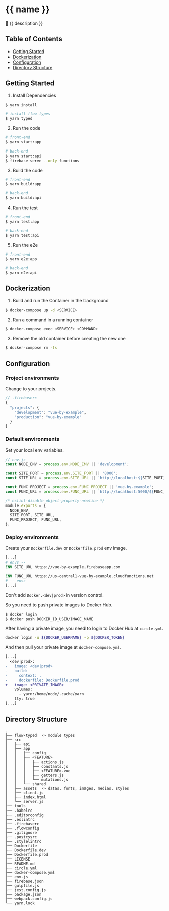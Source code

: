 # {{ name }}

:poodle: {{ description }}

## Table of Contents

* [Getting Started](#getting-started)
* [Dockerization](#dockerization)
* [Configuration](#configuration)
* [Directory Structure](#directory-structure)

## Getting Started

1. Install Dependencies

```bash
$ yarn install

# install flow types
$ yarn typed
```

2. Run the code

```bash
# front-end
$ yarn start:app

# back-end
$ yarn start:api
$ firebase serve --only functions
```

3. Build the code

```bash
# front-end
$ yarn build:app

# back-end
$ yarn build:api
```

4. Run the test

```bash
# front-end
$ yarn test:app

# back-end
$ yarn test:api
```

5. Run the e2e

```bash
# front-end
$ yarn e2e:app

# back-end
$ yarn e2e:api
```

## Dockerization

1. Build and run the Container in the background

```bash
$ docker-compose up -d <SERVICE>
```

2. Run a command in a running container

```bash
$ docker-compose exec <SERVICE> <COMMAND>
```

3. Remove the old container before creating the new one

```bash
$ docker-compose rm -fs
```

## Configuration

### Project environments

Change to your projects.

```js
// .firebaserc
{
  "projects": {
    "development": "vue-by-example",
    "production": "vue-by-example"
  }
}
```

### Default environments

Set your local env variables.

```js
// env.js
const NODE_ENV = process.env.NODE_ENV || 'development';

const SITE_PORT = process.env.SITE_PORT || '8000';
const SITE_URL = process.env.SITE_URL || `http://localhost:${SITE_PORT}`;

const FUNC_PROJECT = process.env.FUNC_PROJECT || 'vue-by-example';
const FUNC_URL = process.env.FUNC_URL || `http://localhost:5000/${FUNC_PROJECT}/us-central1`;

/* eslint-disable object-property-newline */
module.exports = {
  NODE_ENV,
  SITE_PORT, SITE_URL,
  FUNC_PROJECT, FUNC_URL,
};
```

### Deploy environments

Create your `Dockerfile.dev` or `Dockerfile.prod` env image.

```dockerfile
[...]
# envs --
ENV SITE_URL https://vue-by-example.firebaseapp.com

ENV FUNC_URL https://us-central1-vue-by-example.cloudfunctions.net
# -- envs
[...]
```

Don't add `Docker.<dev|prod>` in version control.

So you need to push private images to Docker Hub.

```bash
$ docker login
$ docker push DOCKER_ID_USER/IMAGE_NAME
```

After having a private image, you need to login to Docker Hub at `circle.yml`.

```sh
docker login -u ${DOCKER_USERNAME} -p ${DOCKER_TOKEN}
```

And then pull your private image at `docker-compose.yml`.

```diff
[...]
  <dev|prod>:
-   image: <dev|prod>
-   build:
-     context: .
-     dockerfile: Dockerfile.prod
+   image: <PRIVATE_IMAGE>
    volumes:
      - yarn:/home/node/.cache/yarn
    tty: true
[...]
```

## Directory Structure

```
.
├── flow-typed  -> module types
├── src
│   ├── api
│   ├── app
│   │   ├── config
│   │   ├── <FEATURE>
│   │   │   ├── actions.js
│   │   │   ├── constants.js
│   │   │   ├── <FEATURE>.vue
│   │   │   ├── getters.js
│   │   │   └── mutations.js
│   │   └── shared
│   ├── assets  -> datas, fonts, images, medias, styles
│   ├── client.js
│   ├── index.html
│   └── server.js
├── tools
├── .babelrc
├── .editorconfig
├── .eslintrc
├── .firebaserc
├── .flowconfig
├── .gitignore
├── .postcssrc
├── .stylelintrc
├── Dockerfile
├── Dockerfile.dev
├── Dockerfile.prod
├── LICENSE
├── README.md
├── circle.yml
├── docker-compose.yml
├── env.js
├── firebase.json
├── gulpfile.js
├── jest.config.js
├── package.json
├── webpack.config.js
└── yarn.lock
```
